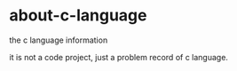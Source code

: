 # about-c-language
the c language information

it is not a code project, just a problem record of c language.
